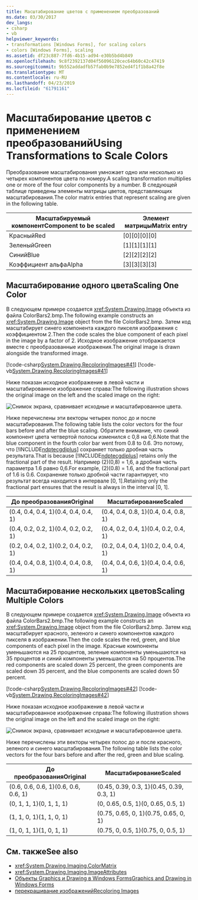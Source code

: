 ```yaml
---
title: Масштабирование цветов с применением преобразований
ms.date: 03/30/2017
dev_langs:
- csharp
- vb
helpviewer_keywords:
- transformations [Windows Forms], for scaling colors
- colors [Windows Forms], scaling
ms.assetid: df23c887-7fd6-4b15-ad94-e30b5bd4b849
ms.openlocfilehash: 9c8f2392137d04f56096120cec64b60c42c47419
ms.sourcegitcommit: 9b552addadfb57fab0b9e7852ed4f1f1b8a42f8e
ms.translationtype: MT
ms.contentlocale: ru-RU
ms.lasthandoff: 04/23/2019
ms.locfileid: "61791161"
---
```

# <a name="using-transformations-to-scale-colors"></a><span data-ttu-id="bfced-102">Масштабирование цветов с применением преобразований</span><span class="sxs-lookup"><span data-stu-id="bfced-102">Using Transformations to Scale Colors</span></span>
<span data-ttu-id="bfced-103">Преобразование масштабирования умножает одно или несколько из четырех компонентов цвета по номеру.</span><span class="sxs-lookup"><span data-stu-id="bfced-103">A scaling transformation multiplies one or more of the four color components by a number.</span></span> <span data-ttu-id="bfced-104">В следующей таблице приведены элементы матрицы цветов, представляющих масштабирования.</span><span class="sxs-lookup"><span data-stu-id="bfced-104">The color matrix entries that represent scaling are given in the following table.</span></span>  
  
|<span data-ttu-id="bfced-105">Масштабируемый компонент</span><span class="sxs-lookup"><span data-stu-id="bfced-105">Component to be scaled</span></span>|<span data-ttu-id="bfced-106">Элемент матрицы</span><span class="sxs-lookup"><span data-stu-id="bfced-106">Matrix entry</span></span>|  
|----------------------------|------------------|  
|<span data-ttu-id="bfced-107">Красный</span><span class="sxs-lookup"><span data-stu-id="bfced-107">Red</span></span>|<span data-ttu-id="bfced-108">[0][0]</span><span class="sxs-lookup"><span data-stu-id="bfced-108">[0][0]</span></span>|  
|<span data-ttu-id="bfced-109">Зеленый</span><span class="sxs-lookup"><span data-stu-id="bfced-109">Green</span></span>|<span data-ttu-id="bfced-110">[1][1]</span><span class="sxs-lookup"><span data-stu-id="bfced-110">[1][1]</span></span>|  
|<span data-ttu-id="bfced-111">Синий</span><span class="sxs-lookup"><span data-stu-id="bfced-111">Blue</span></span>|<span data-ttu-id="bfced-112">[2][2]</span><span class="sxs-lookup"><span data-stu-id="bfced-112">[2][2]</span></span>|  
|<span data-ttu-id="bfced-113">Коэффициент альфа</span><span class="sxs-lookup"><span data-stu-id="bfced-113">Alpha</span></span>|<span data-ttu-id="bfced-114">[3][3]</span><span class="sxs-lookup"><span data-stu-id="bfced-114">[3][3]</span></span>|  
  
## <a name="scaling-one-color"></a><span data-ttu-id="bfced-115">Масштабирование одного цвета</span><span class="sxs-lookup"><span data-stu-id="bfced-115">Scaling One Color</span></span>  
 <span data-ttu-id="bfced-116">В следующем примере создается <xref:System.Drawing.Image> объекта из файла ColorBars2.bmp.</span><span class="sxs-lookup"><span data-stu-id="bfced-116">The following example constructs an <xref:System.Drawing.Image> object from the file ColorBars2.bmp.</span></span> <span data-ttu-id="bfced-117">Затем код масштабирует синего компонента каждого пикселя изображения с коэффициентом 2.</span><span class="sxs-lookup"><span data-stu-id="bfced-117">Then the code scales the blue component of each pixel in the image by a factor of 2.</span></span> <span data-ttu-id="bfced-118">Исходное изображение отображается вместе с преобразованные изображения.</span><span class="sxs-lookup"><span data-stu-id="bfced-118">The original image is drawn alongside the transformed image.</span></span>  
  
 [!code-csharp[System.Drawing.RecoloringImages#41](~/samples/snippets/csharp/VS_Snippets_Winforms/System.Drawing.RecoloringImages/CS/Class1.cs#41)]
 [!code-vb[System.Drawing.RecoloringImages#41](~/samples/snippets/visualbasic/VS_Snippets_Winforms/System.Drawing.RecoloringImages/VB/Class1.vb#41)]  
  
 <span data-ttu-id="bfced-119">Ниже показан исходное изображение в левой части и масштабированное изображение справа:</span><span class="sxs-lookup"><span data-stu-id="bfced-119">The following illustration shows the original image on the left and the scaled image on the right:</span></span>  
  
 ![Снимок экрана, сравнивает исходные и масштабированное цвета.](./media/using-transformations-to-scale-colors/four-bar-scale-one-color.png)  
  
 <span data-ttu-id="bfced-121">Ниже перечислены эти векторы четырех полос до и после масштабирования.</span><span class="sxs-lookup"><span data-stu-id="bfced-121">The following table lists the color vectors for the four bars before and after the blue scaling.</span></span> <span data-ttu-id="bfced-122">Обратите внимание, что синий компонент цвета четвертой полосы изменился с 0,8 на 0,6.</span><span class="sxs-lookup"><span data-stu-id="bfced-122">Note that the blue component in the fourth color bar went from 0.8 to 0.6.</span></span> <span data-ttu-id="bfced-123">Это потому, что [!INCLUDE[ndptecgdiplus](../../../../includes/ndptecgdiplus-md.md)] сохраняет только дробная часть результата.</span><span class="sxs-lookup"><span data-stu-id="bfced-123">That is because [!INCLUDE[ndptecgdiplus](../../../../includes/ndptecgdiplus-md.md)] retains only the fractional part of the result.</span></span> <span data-ttu-id="bfced-124">Например (2)(0,8) = 1,6, а дробная часть параметра 1.6 равно 0,6.</span><span class="sxs-lookup"><span data-stu-id="bfced-124">For example, (2)(0.8) = 1.6, and the fractional part of 1.6 is 0.6.</span></span> <span data-ttu-id="bfced-125">Сохранение только дробной части гарантирует, что результат всегда находится в интервале [0, 1].</span><span class="sxs-lookup"><span data-stu-id="bfced-125">Retaining only the fractional part ensures that the result is always in the interval [0, 1].</span></span>  
  
|<span data-ttu-id="bfced-126">До преобразования</span><span class="sxs-lookup"><span data-stu-id="bfced-126">Original</span></span>|<span data-ttu-id="bfced-127">Масштабирование</span><span class="sxs-lookup"><span data-stu-id="bfced-127">Scaled</span></span>|  
|--------------|------------|  
|<span data-ttu-id="bfced-128">(0.4, 0.4, 0.4, 1)</span><span class="sxs-lookup"><span data-stu-id="bfced-128">(0.4, 0.4, 0.4, 1)</span></span>|<span data-ttu-id="bfced-129">(0.4, 0.4, 0.8, 1)</span><span class="sxs-lookup"><span data-stu-id="bfced-129">(0.4, 0.4, 0.8, 1)</span></span>|  
|<span data-ttu-id="bfced-130">(0.4, 0.2, 0.2, 1)</span><span class="sxs-lookup"><span data-stu-id="bfced-130">(0.4, 0.2, 0.2, 1)</span></span>|<span data-ttu-id="bfced-131">(0.4, 0.2, 0.4, 1)</span><span class="sxs-lookup"><span data-stu-id="bfced-131">(0.4, 0.2, 0.4, 1)</span></span>|  
|<span data-ttu-id="bfced-132">(0.2, 0.4, 0.2, 1)</span><span class="sxs-lookup"><span data-stu-id="bfced-132">(0.2, 0.4, 0.2, 1)</span></span>|<span data-ttu-id="bfced-133">(0.2, 0.4, 0.4, 1)</span><span class="sxs-lookup"><span data-stu-id="bfced-133">(0.2, 0.4, 0.4, 1)</span></span>|  
|<span data-ttu-id="bfced-134">(0.4, 0.4, 0.8, 1)</span><span class="sxs-lookup"><span data-stu-id="bfced-134">(0.4, 0.4, 0.8, 1)</span></span>|<span data-ttu-id="bfced-135">(0.4, 0.4, 0.6, 1)</span><span class="sxs-lookup"><span data-stu-id="bfced-135">(0.4, 0.4, 0.6, 1)</span></span>|  
  
## <a name="scaling-multiple-colors"></a><span data-ttu-id="bfced-136">Масштабирование нескольких цветов</span><span class="sxs-lookup"><span data-stu-id="bfced-136">Scaling Multiple Colors</span></span>  
 <span data-ttu-id="bfced-137">В следующем примере создается <xref:System.Drawing.Image> объекта из файла ColorBars2.bmp.</span><span class="sxs-lookup"><span data-stu-id="bfced-137">The following example constructs an <xref:System.Drawing.Image> object from the file ColorBars2.bmp.</span></span> <span data-ttu-id="bfced-138">Затем код масштабирует красного, зеленого и синего компонентов каждого пикселя в изображении.</span><span class="sxs-lookup"><span data-stu-id="bfced-138">Then the code scales the red, green, and blue components of each pixel in the image.</span></span> <span data-ttu-id="bfced-139">Красные компоненты уменьшаются на 25 процентов, зеленые компоненты уменьшаются на 35 процентов и синий компоненты уменьшаются на 50 процентов.</span><span class="sxs-lookup"><span data-stu-id="bfced-139">The red components are scaled down 25 percent, the green components are scaled down 35 percent, and the blue components are scaled down 50 percent.</span></span>  
  
 [!code-csharp[System.Drawing.RecoloringImages#42](~/samples/snippets/csharp/VS_Snippets_Winforms/System.Drawing.RecoloringImages/CS/Class1.cs#42)]
 [!code-vb[System.Drawing.RecoloringImages#42](~/samples/snippets/visualbasic/VS_Snippets_Winforms/System.Drawing.RecoloringImages/VB/Class1.vb#42)]  
  
 <span data-ttu-id="bfced-140">Ниже показан исходное изображение в левой части и масштабированное изображение справа:</span><span class="sxs-lookup"><span data-stu-id="bfced-140">The following illustration shows the original image on the left and the scaled image on the right:</span></span>  
  
 ![Снимок экрана, сравнивает исходные и масштабированное цвета.](./media/using-transformations-to-scale-colors/four-bar-scale-multiple-colors.png)  
  
 <span data-ttu-id="bfced-142">Ниже перечислены эти векторы четырех полос до и после красного, зеленого и синего масштабирования.</span><span class="sxs-lookup"><span data-stu-id="bfced-142">The following table lists the color vectors for the four bars before and after the red, green and blue scaling.</span></span>  
  
|<span data-ttu-id="bfced-143">До преобразования</span><span class="sxs-lookup"><span data-stu-id="bfced-143">Original</span></span>|<span data-ttu-id="bfced-144">Масштабирование</span><span class="sxs-lookup"><span data-stu-id="bfced-144">Scaled</span></span>|  
|--------------|------------|  
|<span data-ttu-id="bfced-145">(0.6, 0.6, 0.6, 1)</span><span class="sxs-lookup"><span data-stu-id="bfced-145">(0.6, 0.6, 0.6, 1)</span></span>|<span data-ttu-id="bfced-146">(0.45, 0.39, 0.3, 1)</span><span class="sxs-lookup"><span data-stu-id="bfced-146">(0.45, 0.39, 0.3, 1)</span></span>|  
|<span data-ttu-id="bfced-147">(0, 1, 1, 1)</span><span class="sxs-lookup"><span data-stu-id="bfced-147">(0, 1, 1, 1)</span></span>|<span data-ttu-id="bfced-148">(0, 0.65, 0.5, 1)</span><span class="sxs-lookup"><span data-stu-id="bfced-148">(0, 0.65, 0.5, 1)</span></span>|  
|<span data-ttu-id="bfced-149">(1, 1, 0, 1)</span><span class="sxs-lookup"><span data-stu-id="bfced-149">(1, 1, 0, 1)</span></span>|<span data-ttu-id="bfced-150">(0.75, 0.65, 0, 1)</span><span class="sxs-lookup"><span data-stu-id="bfced-150">(0.75, 0.65, 0, 1)</span></span>|  
|<span data-ttu-id="bfced-151">(1, 0, 1, 1)</span><span class="sxs-lookup"><span data-stu-id="bfced-151">(1, 0, 1, 1)</span></span>|<span data-ttu-id="bfced-152">(0.75, 0, 0.5, 1)</span><span class="sxs-lookup"><span data-stu-id="bfced-152">(0.75, 0, 0.5, 1)</span></span>|  
  
## <a name="see-also"></a><span data-ttu-id="bfced-153">См. также</span><span class="sxs-lookup"><span data-stu-id="bfced-153">See also</span></span>

- <xref:System.Drawing.Imaging.ColorMatrix>
- <xref:System.Drawing.Imaging.ImageAttributes>
- [<span data-ttu-id="bfced-154">Объекты Graphics и Drawing в Windows Forms</span><span class="sxs-lookup"><span data-stu-id="bfced-154">Graphics and Drawing in Windows Forms</span></span>](graphics-and-drawing-in-windows-forms.md)
- [<span data-ttu-id="bfced-155">перекрашивание изображений</span><span class="sxs-lookup"><span data-stu-id="bfced-155">Recoloring Images</span></span>](recoloring-images.md)
